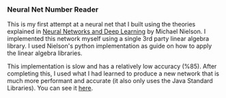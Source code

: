 ### Neural Net Number Reader

This is my first attempt at a neural net that I built using the theories explained in [Neural Networks and Deep Learning](http://neuralnetworksanddeeplearning.com/chap1.html) by Michael Nielson. I implemented this network myself using a single 3rd party linear algebra library. I used Nielson's python implementation as guide on how to apply the linear algebra libraries. 

This implementation is slow and has a relatively low accuracy (%85). After completing this, I used what I had learned to produce a new network that is much more performant and accurate (it also only uses the Java Standard Libraries). You can see it [here](https://github.com/reggiemcdonald/new-neural-net-number-reader). 